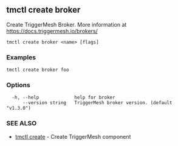 ## tmctl create broker

Create TriggerMesh Broker. More information at https://docs.triggermesh.io/brokers/

```
tmctl create broker <name> [flags]
```

### Examples

```
tmctl create broker foo
```

### Options

```
  -h, --help             help for broker
      --version string   TriggerMesh broker version. (default "v1.3.0")
```

### SEE ALSO

* [tmctl create](tmctl_create.md)	 - Create TriggerMesh component

